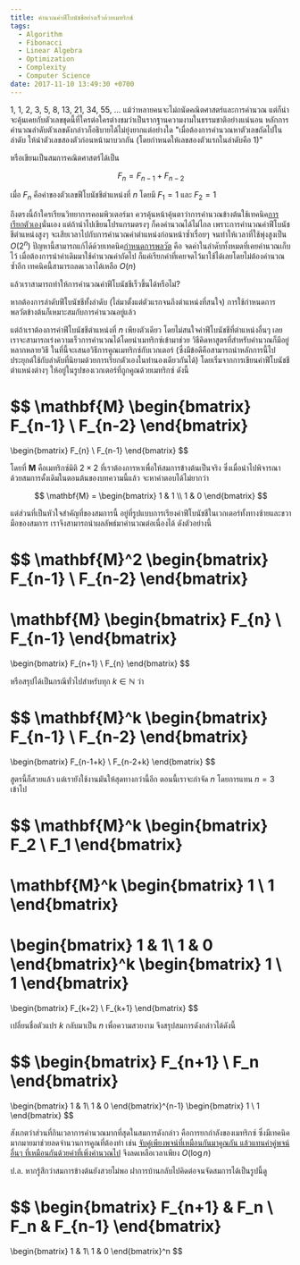 ```yaml
---
title: คำนวณค่าฟีโบนัชชีอย่างเร็วด้วยเมทริกซ์
tags:
  - Algorithm
  - Fibonacci
  - Linear Algebra
  - Optimization
  - Complexity
  - Computer Science
date: 2017-11-10 13:49:30 +0700
---
```


1, 1, 2, 3, 5, 8, 13, 21, 34, 55, ... แม้ว่าหลายคนจะไม่ถนัดคณิตศาสตร์และการคำนวณ แต่ก็น่าจะคุ้นเคยกับตัวเลขชุดนี้ที่ใครต่อใครต่างชมว่าเป็นรากฐานความงามในธรรมชาติอย่างแน่นอน หลักการคำนวณลำดับตัวเลขดังกล่าวก็อธิบายได้ไม่ยุ่งยากแต่อย่างใด "เมื่อต้องการคำนวณหาตัวเลขถัดไปในลำดับ ให้นำตัวเลขสองตัวก่อนหน้ามาบวกกัน (โดยกำหนดให้เลขสองตัวแรกในลำดับคือ 1)"

หรือเขียนเป็นสมการคณิตศาสตร์ได้เป็น

$$
F_n = F_{n-1} + F_{n-2}
$$

เมื่อ $F_n$ คือค่าของตัวเลขฟีโบนัชชีตำแหน่งที่ $n$ โดยมี $F_1=1$ และ $F_2=1$

ถึงตรงนี้ถ้าใครเรียนวิทยาการคอมพิวเตอร์มา ควรคุ้นหน้าคุ้นตาว่าการคำนวณข้างต้นใช้เทคนิค[การเรียกตัวเอง][recursion]นั่นเอง แต่ถ้านำไปเขียนโปรแกรมตรงๆ ก็คงคำนวณได้ไม่ไกล เพราะการคำนวณค่าฟีโบนัชชีตำแหน่งสูงๆ จะเสียเวลาไปกับการคำนวณค่าตำแหน่งก่อนหน้าซ้ำเรื่อยๆ จนทำให้เวลาที่ใช้พุ่งสูงเป็น $O(2^n)$ ปัญหานี้สามารถแก้ได้ด้วยเทคนิค[กำหนดการพลวัต][dynamic programming] คือ จดค่าในลำดับทั้งหมดที่เคยคำนวณเก็บไว้ เมื่อต้องการนำค่าเดิมมาใช้คำนวณค่าถัดไป ก็แค่เรียกค่าที่เคยจดไว้มาใช้ได้เลยโดยไม่ต้องคำนวณซ้ำอีก เทคนิคนี้สามารถลดเวลาได้เหลือ $O(n)$

แล้วเราสามารถทำให้การคำนวณค่าฟีโบนัชชีเร็วขึ้นได้หรือไม่?

หากต้องการลำดับฟีโบนัชชีทั้งลำดับ (ไล่มาตั้งแต่ตัวแรกจนถึงตำแหน่งที่สนใจ) การใช้กำหนดการพลวัตข้างต้นก็เหมาะสมกับการคำนวณอยู่แล้ว

แต่ถ้าเราต้องการค่าฟีโบนัชชีตำแหน่งที่ $n$ เพียงตัวเดียว โดยไม่สนใจค่าฟีโบนัชชีที่ตำแหน่งอื่นๆ เลย เราจะสามารถเร่งความเร็วการคำนวณได้โดยนำเมทริกซ์เข้ามาช่วย วิธีคิดหาสูตรที่สำหรับคำนวณก็มีอยู่หลากหลายวิธี ในที่นี้จะเสนอวิธีการคูณเมทริกซ์กับเวกเตอร์ (ซึ่งมีข้อดีคือสามารถนำหลักการนี้ไปประยุกต์ใช้กับลำดับที่นิยามด้วยการเรียกตัวเองในทำนองเดียวกันได้) โดยเริ่มจากการเขียนค่าฟีโบนัชชีตำแหน่งต่างๆ ให้อยู่ในรูปของเวกเตอร์ที่ถูกคูณด้วยเมทริกซ์ ดังนี้

$$
\mathbf{M}
\begin{bmatrix}
F_{n-1} \\
F_{n-2}
\end{bmatrix}
=
\begin{bmatrix}
F_{n} \\
F_{n-1}
\end{bmatrix}
$$

โดยที่ $\mathbf{M}$ คือเมทริกซ์มิติ $2\times2$ ที่เราต้องการหาเพื่อให้สมการข้างต้นเป็นจริง ซึ่งเมื่อนำไปพิจารณาด้วยสมการดั้งเดิมในตอนต้นของบทความนี้แล้ว จะหาคำตอบได้ไม่ยากว่า

$$
\mathbf{M} =
\begin{bmatrix}
1 & 1 \\
1 & 0
\end{bmatrix}
$$

แต่ส่วนที่เป็นหัวใจสำคัญที่ของสมการนี้ อยู่ที่รูปแบบการเรียงค่าฟีโบนัชชีในเวกเตอร์ทั้งทางซ้ายและขวามือของสมการ เราจึงสามารถนำผลลัพธ์มาคำนวณต่อเนื่องได้ ดังตัวอย่างนี้

$$
\mathbf{M}^2
\begin{bmatrix}
F_{n-1} \\
F_{n-2}
\end{bmatrix}
=
\mathbf{M}
\begin{bmatrix}
F_{n} \\
F_{n-1}
\end{bmatrix}
=
\begin{bmatrix}
F_{n+1} \\
F_{n}
\end{bmatrix}
$$

หรือสรุปได้เป็นกรณีทั่วไปสำหรับทุก $k\in\mathbb{N}$ ว่า

$$
\mathbf{M}^k
\begin{bmatrix}
F_{n-1} \\
F_{n-2}
\end{bmatrix}
=
\begin{bmatrix}
F_{n-1+k} \\
F_{n-2+k}
\end{bmatrix}
$$

สูตรนี้ก็สวยแล้ว แต่เรายังใช้งานมันให้สุดทางกว่านี้อีก ตอนนี้เราจะกำจัด $n$ โดยการแทน $n=3$ เข้าไป

$$
\mathbf{M}^k
\begin{bmatrix}
F_2 \\
F_1
\end{bmatrix}
=
\mathbf{M}^k
\begin{bmatrix}
1 \\
1
\end{bmatrix}
=
\begin{bmatrix}
1 & 1\\
1 & 0
\end{bmatrix}^k
\begin{bmatrix}
1 \\
1
\end{bmatrix}
=
\begin{bmatrix}
F_{k+2} \\
F_{k+1}
\end{bmatrix}
$$

เปลี่ยนชื่อตัวแปร $k$ กลับมาเป็น $n$ เพื่อความสวยงาม จึงสรุปสมการดังกล่าวได้ดังนี้

$$
\begin{bmatrix}
F_{n+1} \\
F_n
\end{bmatrix}
=
\begin{bmatrix}
1 & 1\\
1 & 0
\end{bmatrix}^{n-1}
\begin{bmatrix}
1 \\
1
\end{bmatrix}
$$

สังเกตว่าส่วนที่กินเวลาการคำนวณมากที่สุดในสมการดังกล่าว คือการยกกำลังของเมทริกซ์ ซึ่งมีเทคนิคมากมายมาช่วยลดจำนวนการคูณที่ต้องทำ เช่น [จับคู่เพียงพจน์ที่เหมือนกันมาคูณกัน แล้วแทนค่าคู่พจน์อื่นๆ ที่เหมือนกันด้วยค่าที่เพิ่งคำนวณไป][exponentiation by squaring] จึงลดเหลือเวลาเพียง $O(\log n)$

ป.ล. หากรู้สึกว่าสมการข้างต้นยังสวยไม่พอ ฝาการบ้านกลับไปคิดต่อจนจัดสมการได้เป็นรูปนี้ดู

$$
\begin{bmatrix}
F_{n+1} & F_n \\
F_n & F_{n-1}
\end{bmatrix}
=
\begin{bmatrix}
1 & 1\\
1 & 0
\end{bmatrix}^n
$$



[recursion]: //en.wikipedia.org/wiki/Recursion
[dynamic programming]: //en.wikipedia.org/wiki/Dynamic_programming
[exponentiation by squaring]: //en.m.wikipedia.org/wiki/Exponentiation_by_squaring
